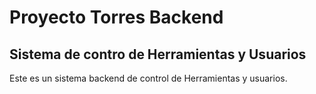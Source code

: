# Proyecto Torres Backend
## Sistema de contro de Herramientas y Usuarios

Este es un  sistema backend  de control de Herramientas y usuarios.

